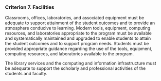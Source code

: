 

### Criterion 7. Facilities

Classrooms, offices, laboratories, and associated equipment must be adequate to
support attainment of the student outcomes and to provide an atmosphere conducive to
learning. Modern tools, equipment, computing resources, and laboratories appropriate
to the program must be available and systematically maintained and upgraded to
enable students to attain the student outcomes and to support program needs. Students
must be provided appropriate guidance regarding the use of the tools, equipment,
computing resources, and laboratories available to the program.

The library services and the computing and information infrastructure must be
adequate to support the scholarly and professional activities of the students and
faculty.